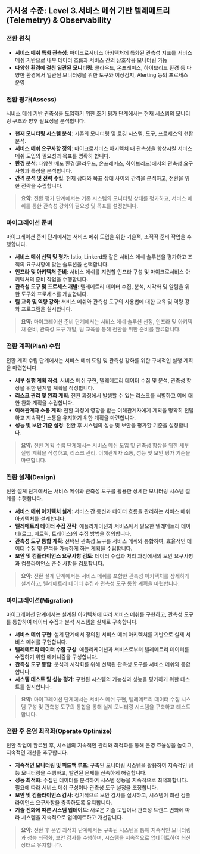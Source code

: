 ## 가시성 수준: Level 3.서비스 메쉬 기반 텔레메트리(Telemetry) & Observability

### 전환 원칙
- **서비스 메쉬 특화 관측성**: 마이크로서비스 아키텍처에 특화된 관측성 지표를 서비스 메쉬 기반으로 내부 데이터 흐름과 서비스 간의 상호작용 모니터링 가능 
- **다양한 환경에 걸친 일관된 모니터링**: 클라우드, 온프레미스, 하이브리드 환경 등 다양한 환경에서 일관된 모니터링을 위한 도구와 이상감지, Alerting 등의 프로세스 운영

### 전환 평가(Assess)
서비스 메쉬 기반 관측성을 도입하기 위한 초기 평가 단계에서는 현재 시스템의 모니터링 구조와 향후 필요성을 분석합니다.
- **현재 모니터링 시스템 분석**: 기존의 모니터링 및 로깅 시스템, 도구, 프로세스의 현황 분석.
- **서비스 메쉬 요구사항 정의**: 마이크로서비스 아키텍처 내 관측성을 향상시킬 서비스 메쉬 도입의 필요성과 목표를 명확히 합니다.
- **환경 분석**: 다양한 배포 환경(클라우드, 온프레미스, 하이브리드)에서의 관측성 요구사항과 특성을 분석합니다.
- **간격 분석 및 전략 수립**: 현재 상태와 목표 상태 사이의 간격을 분석하고, 전환을 위한 전략을 수립합니다.

> **요약:** 전환 평가 단계에서는 기존 시스템의 모니터링 상태를 평가하고, 서비스 메쉬를 통한 관측성 강화의 필요성 및 목표를 설정합니다.

### 마이그레이션 준비
마이그레이션 준비 단계에서는 서비스 메쉬 도입을 위한 기술적, 조직적 준비 작업을 수행합니다.
- **서비스 메쉬 선택 및 평가**: Istio, Linkerd와 같은 서비스 메쉬 솔루션을 평가하고 조직의 요구사항에 맞는 솔루션을 선택합니다.
- **인프라 및 아키텍처 준비**: 서비스 메쉬를 지원할 인프라 구성 및 마이크로서비스 아키텍처의 준비 작업을 수행합니다.
- **관측성 도구 및 프로세스 개발**: 텔레메트리 데이터 수집, 분석, 시각화 및 알림을 위한 도구와 프로세스를 개발합니다.
- **팀 교육 및 역량 강화**: 서비스 메쉬와 관측성 도구의 사용법에 대한 교육 및 역량 강화 프로그램을 실시합니다.

> **요약:** 마이그레이션 준비 단계에서는 서비스 메쉬 솔루션 선정, 인프라 및 아키텍처 준비, 관측성 도구 개발, 팀 교육을 통해 전환을 위한 준비를 완료합니다.

### 전환 계획(Plan) 수립
전환 계획 수립 단계에서는 서비스 메쉬 도입 및 관측성 강화를 위한 구체적인 실행 계획을 마련합니다.
- **세부 실행 계획 작성**: 서비스 메쉬 구현, 텔레메트리 데이터 수집 및 분석, 관측성 향상을 위한 단계별 계획을 작성합니다.
- **리스크 관리 및 완화 계획**: 전환 과정에서 발생할 수 있는 리스크를 식별하고 이에 대한 완화 계획을 수립합니다.
- **이해관계자 소통 계획**: 전환 과정에 영향을 받는 이해관계자에게 계획을 명확히 전달하고 지속적인 소통을 유지하기 위한 계획을 마련합니다.
- **성능 및 보안 기준 설정**: 전환 후 시스템의 성능 및 보안을 평가할 기준을 설정합니다.

> **요약:** 전환 계획 수립 단계에서는 서비스 메쉬 도입 및 관측성 향상을 위한 세부 실행 계획을 작성하고, 리스크 관리, 이해관계자 소통, 성능 및 보안 평가 기준을 마련합니다.

### 전환 설계(Design)
전환 설계 단계에서는 서비스 메쉬와 관측성 도구를 활용한 상세한 모니터링 시스템 설계를 수행합니다.
- **서비스 메쉬 아키텍처 설계**: 서비스 간 통신과 데이터 흐름을 관리하는 서비스 메쉬 아키텍처를 설계합니다.
- **텔레메트리 데이터 수집 전략**: 애플리케이션과 서비스에서 필요한 텔레메트리 데이터(로그, 메트릭, 트레이스)의 수집 방법을 정의합니다.
- **관측성 도구 통합 계획**: 선택된 관측성 도구를 서비스 메쉬와 통합하여, 효율적인 데이터 수집 및 분석을 가능하게 하는 계획을 수립합니다.
- **보안 및 컴플라이언스 요구사항 검토**: 데이터 수집과 처리 과정에서의 보안 요구사항과 컴플라이언스 준수 사항을 검토합니다.

> **요약:** 전환 설계 단계에서는 서비스 메쉬를 포함한 관측성 아키텍처를 상세하게 설계하고, 텔레메트리 데이터 수집과 관측성 도구 통합 계획을 마련합니다.

### 마이그레이션(Migration)
마이그레이션 단계에서는 설계된 아키텍처에 따라 서비스 메쉬를 구현하고, 관측성 도구를 통합하여 데이터 수집과 분석 시스템을 실제로 구축합니다.
- **서비스 메쉬 구현**: 설계 단계에서 정의된 서비스 메쉬 아키텍처를 기반으로 실제 서비스 메쉬를 구현합니다.
- **텔레메트리 데이터 수집 구성**: 애플리케이션과 서비스로부터 텔레메트리 데이터를 수집하기 위한 메커니즘을 구성합니다.
- **관측성 도구 통합**: 분석과 시각화를 위해 선택된 관측성 도구를 서비스 메쉬와 통합합니다.
- **시스템 테스트 및 성능 평가**: 구현된 시스템의 기능성과 성능을 평가하기 위한 테스트를 실시합니다.

> **요약:** 마이그레이션 단계에서는 서비스 메쉬 구현, 텔레메트리 데이터 수집 시스템 구성 및 관측성 도구의 통합을 통해 실제 모니터링 시스템을 구축하고 테스트합니다.

### 전환 후 운영 최적화(Operate Optimize)
전환 작업이 완료된 후, 시스템의 지속적인 관리와 최적화를 통해 운영 효율성을 높이고, 지속적인 개선을 추구합니다.
- **지속적인 모니터링 및 피드백 루프**: 구축된 모니터링 시스템을 활용하여 지속적인 성능 모니터링을 수행하고, 발견된 문제를 신속하게 해결합니다.
- **성능 최적화**: 수집된 데이터를 분석하여 시스템 성능을 지속적으로 최적화합니다. 필요에 따라 서비스 메쉬 구성이나 관측성 도구 설정을 조정합니다.
- **보안 및 컴플라이언스 감사**: 정기적으로 보안 감사를 실시하고, 시스템이 최신 컴플라이언스 요구사항을 충족하도록 유지합니다.
- **기술 진화에 따른 시스템 업데이트**: 새로운 기술 도입이나 관측성 트렌드 변화에 따라 시스템을 지속적으로 업데이트하고 개선합니다.

> **요약:** 전환 후 운영 최적화 단계에서는 구축된 시스템을 통해 지속적인 모니터링과 성능 최적화, 보안 감사를 수행하며, 시스템을 지속적으로 업데이트하여 최신 상태로 유지합니다.
